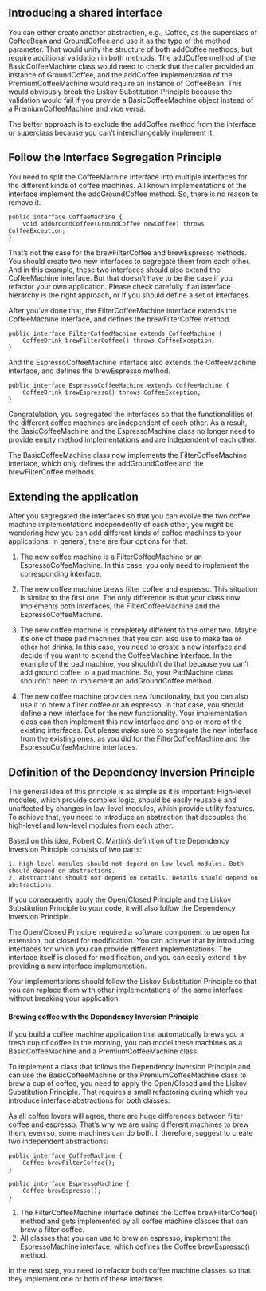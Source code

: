 ## Introducing a shared interface

You can either create another abstraction, e.g., Coffee, as the superclass of CoffeeBean and GroundCoffee and use it as the type of the method parameter. That would unify the structure of both addCoffee methods, but require additional validation in both methods. The addCoffee method of the BasicCoffeeMachine class would need to check that the caller provided an instance of GroundCoffee, and the addCoffee implementation of the PremiumCoffeeMachine would require an instance of CoffeeBean. This would obviously break the Liskov Substitution Principle because the validation would fail if you provide a BasicCoffeeMachine object instead of a PremiumCoffeeMachine and vice versa.

The better approach is to exclude the addCoffee method from the interface or superclass because you can’t interchangeably implement it. 

## Follow the Interface Segregation Principle
You need to split the CoffeeMachine interface into multiple interfaces for the different kinds of coffee machines. All known implementations of the interface implement the addGroundCoffee method. So, there is no reason to remove it.

    public interface CoffeeMachine {
        void addGroundCoffee(GroundCoffee newCoffee) throws CoffeeException;
    }
 That’s not the case for the brewFilterCoffee and brewEspresso methods. You should create two new interfaces to segregate them from each other. And in this example, these two interfaces should also extend the CoffeeMachine interface. But that doesn’t have to be the case if you refactor your own application. Please check carefully if an interface hierarchy is the right approach, or if you should define a set of interfaces.
 
 After you’ve done that, the FilterCoffeeMachine interface extends the CoffeeMachine interface, and defines the brewFilterCoffee method.
 
    public interface FilterCoffeeMachine extends CoffeeMachine {
        CoffeeDrink brewFilterCoffee() throws CoffeeException;
    }

And the EspressoCoffeeMachine interface also extends the CoffeeMachine interface, and defines the brewEspresso method.

    public interface EspressoCoffeeMachine extends CoffeeMachine {
        CoffeeDrink brewEspresso() throws CoffeeException;
    }

Congratulation, you segregated the interfaces so that the functionalities of the different coffee machines are independent of each other. As a result, the BasicCoffeeMachine and the EspressoMachine class no longer need to provide empty method implementations and are independent of each other.

The BasicCoffeeMachine class now implements the FilterCoffeeMachine interface, which only defines the addGroundCoffee and the brewFilterCoffee methods.

## Extending the application

After you segregated the interfaces so that you can evolve the two coffee machine implementations independently of each other, you might be wondering how you can add different kinds of coffee machines to your applications. In general, there are four options for that:

1. The new coffee machine is a FilterCoffeeMachine or an EspressoCoffeeMachine. In this case, you only need to implement the corresponding interface.

2. The new coffee machine brews filter coffee and espresso. This situation is similar to the first one. The only difference is that your class now implements both interfaces; the FilterCoffeeMachine and the EspressoCoffeeMachine.

3. The new coffee machine is completely different to the other two. Maybe it’s one of these pad machines that you can also use to make tea or other hot drinks. In this case, you need to create a new interface and decide if you want to extend the CoffeeMachine interface. In the example of the pad machine, you shouldn’t do that because you can’t add ground coffee to a pad machine. So, your PadMachine class shouldn’t need to implement an addGroundCoffee method.

4. The new coffee machine provides new functionality, but you can also use it to brew a filter coffee or an espresso. In that case, you should define a new interface for the new functionality. Your implementation class can then implement this new interface and one or more of the existing interfaces. But please make sure to segregate the new interface from the existing ones, as you did for the FilterCoffeeMachine and the EspressoCoffeeMachine interfaces.

## Definition of the Dependency Inversion Principle

The general idea of this principle is as simple as it is important: High-level modules, which provide complex logic, should be easily reusable and unaffected by changes in low-level modules, which provide utility features. To achieve that, you need to introduce an abstraction that decouples the high-level and low-level modules from each other.

Based on this idea, Robert C. Martin’s definition of the Dependency Inversion Principle consists of two parts:

    1. High-level modules should not depend on low-level modules. Both should depend on abstractions.
    2. Abstractions should not depend on details. Details should depend on abstractions.
    
If you consequently apply the Open/Closed Principle and the Liskov Substitution Principle to your code, it will also follow the Dependency Inversion Principle.

The Open/Closed Principle required a software component to be open for extension, but closed for modification. You can achieve that by introducing interfaces for which you can provide different implementations. The interface itself is closed for modification, and you can easily extend it by providing a new interface implementation.

Your implementations should follow the Liskov Substitution Principle so that you can replace them with other implementations of the same interface without breaking your application.

#### Brewing coffee with the Dependency Inversion Principle

If you build a coffee machine application that automatically brews you a fresh cup of coffee in the morning, you can model these machines as a BasicCoffeeMachine and a PremiumCoffeeMachine class.

To implement a class that follows the Dependency Inversion Principle and can use the BasicCoffeeMachine or the PremiumCoffeeMachine class to brew a cup of coffee, you need to apply the Open/Closed and the Liskov Substitution Principle. That requires a small refactoring during which you introduce interface abstractions for both classes.

As all coffee lovers will agree, there are huge differences between filter coffee and espresso. That’s why we are using different machines to brew them, even so, some machines can do both. I, therefore, suggest to create two independent abstractions:

    public interface CoffeeMachine {
        Coffee brewFilterCoffee();
    }
    
    public interface EspressoMachine {
        Coffee brewEspresso();
    }
1. The FilterCoffeeMachine interface defines the Coffee brewFilterCoffee() method and gets implemented by all coffee machine classes that can brew a filter coffee.
2. All classes that you can use to brew an espresso, implement the EspressoMachine interface, which defines the Coffee brewEspresso() method.
    
In the next step, you need to refactor both coffee machine classes so that they implement one or both of these interfaces.

